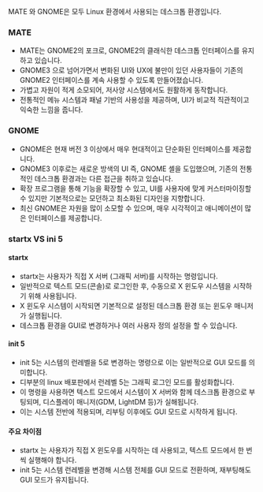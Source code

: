 MATE 와 GNOME은 모두 Linux 환경에서 사용되는 데스크톱 환경입니다.

### MATE

* MATE는 GNOME2의 포크로, GNOME2의 클래식한 데스크톱 인터페이스를 유지하고 있습니다.
* GNOME3 으로 넘어가면서 변화된 UI와 UX에 불만이 있던 사용자들이 기존의 GNOME2 인터페이스를 계속 사용할 수 있도록 만들어졌습니다.
* 가볍고 자원이 적게 소모되어, 저사양 시스템에서도 원활하게 동작합니다.
* 전통적인 메뉴 시스템과 패널 기반의 사용성을 제공하며, UI가 비교적 직관적이고 익숙한 느낌을 줍니다.

### GNOME

* GNOME은 현재 버전 3 이상에서 매우 현대적이고 단순화된 인터페이스를 제공합니다.
* GNOME3 이후로는 새로운 방색의 UI 즉, GNOME 셸을 도입했으며, 기존의 전통적인 데스크톱 환경과는 다른 접근을 취하고 있습니다.
* 확장 프로그램을 통해 기능을 확장할 수 있고, UI를 사용자에 맞게 커스터마이징할 수 있지만 기본적으로는 모던하고 최소화된 디자인을 지향합니다.
* 최신 GNOME은 자원을 많이 소모할 수 있으며, 매우 시각적이고 애니메이션이 많은 인터페이스를 제공합니다.

### startx VS ini 5

#### startx

* startx는 사용자가 직접 X 서버 (그래픽 서버)를 시작하는 명령입니다.
* 일반적으로 텍스트 모드(콘솔)로 로그인한 후, 수동으로 X 윈도우 시스템을 시작하기 위해 사용됩니다.
* X 윈도우 시스템이 시작되면 기본적으로 설정된 데스크톱 환경 또는 윈도우 매니저가 실행됩니다.
* 데스크톱 환경을 GUI로 변경하거나 여러 사용자 정의 설정을 할 수 있습니다.

#### init 5

* init 5는 시스템의 런레벨을 5로 변경하는 명령으로 이는 일반적으로 GUI 모드를 의미합니다.
* 디부분의 linux 배포판에서 런레벨 5는 그래픽 로그인 모드를 활성화합니다.
* 이 명령을 사용하면 텍스트 모드에서 시스템이 X 서버와 함께 데스크톱 환경으로 부팅되며, 디스플레이 매니저(GDM, LightDM 등)가 실해됩니다.
* 이는 시스템 전반에 적용되며, 리부팅 이후에도 GUI 모드로 시작하게 됩니다.

#### 주요 차이점

* startx 는 사용자가 직접 X 윈도우를 시작하는 데 사용되고, 텍스트 모드에서 한 번씩 실행해야 합니다.
* init 5는 시스템 런레벨을 변경해 시스템 전체를 GUI 모드로 전환하며, 재부팅해도 GUI 모드가 유지됩니다.